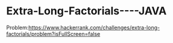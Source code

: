 # Extra-Long-Factorials----JAVA
Problem:https://www.hackerrank.com/challenges/extra-long-factorials/problem?isFullScreen=false
